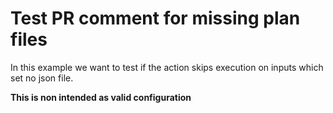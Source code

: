 # Test PR comment for missing plan files

In this example we want to test if the action skips execution on inputs which set no json file.

**This is non intended as valid configuration**
